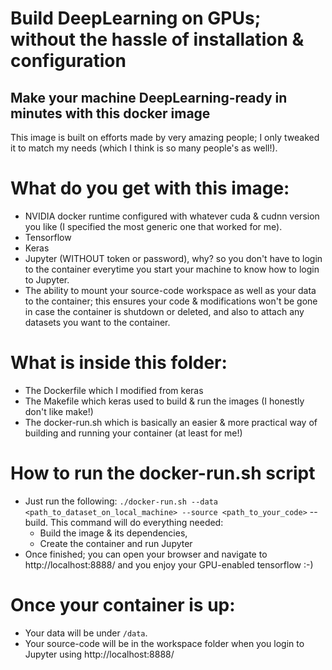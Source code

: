 # Build DeepLearning on GPUs; without the hassle of installation & configuration

## Make your machine DeepLearning-ready in minutes with this docker image

This image is built on efforts made by very amazing people; I only tweaked it to match my needs (which I think is so many people's as well!).

# What do you get with this image:
- NVIDIA docker runtime configured with whatever cuda & cudnn version you like (I specified the most generic one that worked for me).
- Tensorflow
- Keras
- Jupyter (WITHOUT token or password), why? so you don't have to login to the container everytime you start your machine to know how to login to Jupyter.
- The ability to mount your source-code workspace as well as your data to the container; this ensures your code & modifications won't be gone in case the container is shutdown or deleted, and also to attach any datasets you want to the container.

# What is inside this folder:
- The Dockerfile which I modified from keras
- The Makefile which keras used to build & run the images (I honestly don't like make!)
- The docker-run.sh which is basically an easier & more practical way of building and running your container (at least for me!)

# How to run the docker-run.sh script 
- Just run the following: `./docker-run.sh --data <path_to_dataset_on_local_machine> --source <path_to_your_code>` --build. This command will do everything needed: 
  - Build the image & its dependencies, 
  - Create the container and run Jupyter
- Once finished; you can open your browser and navigate to http://localhost:8888/ and you enjoy your GPU-enabled tensorflow :-)

# Once your container is up:
- Your data will be under `/data`.
- Your source-code will be in the workspace folder when you login to Jupyter using http://localhost:8888/
